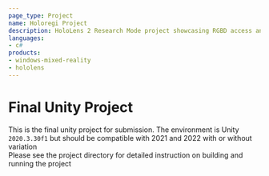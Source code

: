 ```yaml
---
page_type: Project
name: Holoregi Project
description: HoloLens 2 Research Mode project showcasing RGBD access and visualization
languages:
- c#
products:
- windows-mixed-reality
- hololens
---
```


 # Final Unity Project
This is the final unity project for submission. The environment is Unity `2020.3.30f1` but should be compatible with 2021 and 2022 with or without variation<br>
Please see the project directory for detailed instruction on building and running the project
